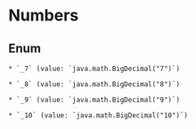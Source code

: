 
# Numbers

## Enum


    * `_7` (value: `java.math.BigDecimal("7")`)

    * `_8` (value: `java.math.BigDecimal("8")`)

    * `_9` (value: `java.math.BigDecimal("9")`)

    * `_10` (value: `java.math.BigDecimal("10")`)



